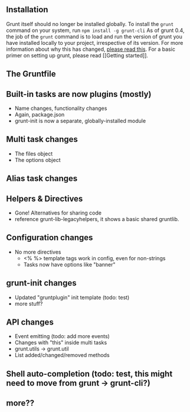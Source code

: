 ## Installation
Grunt itself should no longer be installed globally.  To install the `grunt` command on your system, run `npm install -g grunt-cli`  As of grunt 0.4, the job of the `grunt` command is to load and run the version of grunt you have installed locally to your project, irrespective of its version.  For more information about why this has changed, [please read this](http://blog.nodejs.org/2011/03/23/npm-1-0-global-vs-local-installation).  For a basic primer on setting up grunt, please read [[Getting started]].

## The Gruntfile


## Built-in tasks are now plugins (mostly)
* Name changes, functionality changes
* Again, package.json
* grunt-init is now a separate, globally-installed module


## Multi task changes
* The files object
* The options object


## Alias task changes


## Helpers & Directives
* Gone! Alternatives for sharing code
* reference grunt-lib-legacyhelpers, it shows a basic shared gruntlib.


## Configuration changes
* No more directives
  * <% %> template tags work in config, even for non-strings
  * Tasks now have options like "banner"


## grunt-init changes
* Updated "gruntplugin" init template (todo: test)
* more stuff?


## API changes
* Event emitting (todo: add more events)
* Changes with "this" inside multi tasks
* grunt.utils -> grunt.util
* List added/changed/removed methods


## Shell auto-completion (todo: test, this might need to move from grunt -> grunt-cli?)


## more??